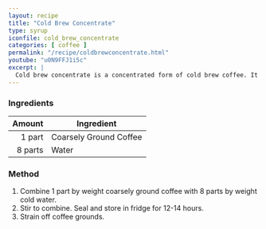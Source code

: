 ```yaml
---
layout: recipe
title: "Cold Brew Concentrate"
type: syrup
iconfile: cold_brew_concentrate
categories: [ coffee ]
permalink: "/recipe/coldbrewconcentrate.html"
youtube: "u0N9FFJ1i5c"
excerpt: |
  Cold brew concentrate is a concentrated form of cold brew coffee. It is made by steeping coarsely ground coffee beans in cold water for an extended period, typically 12-24 hours. The resulting concentrate is much stronger and more caffeinated than regular cold brew or drip coffee.
---
```


### Ingredients

|  Amount | Ingredient             |
| ------: | ---------------------- |
|  1 part | Coarsely Ground Coffee |
| 8 parts | Water                  |

### Method

1. Combine 1 part by weight coarsely ground coffee with 8 parts by weight cold water.
2. Stir to combine. Seal and store in fridge for 12-14 hours.
3. Strain off coffee grounds.
